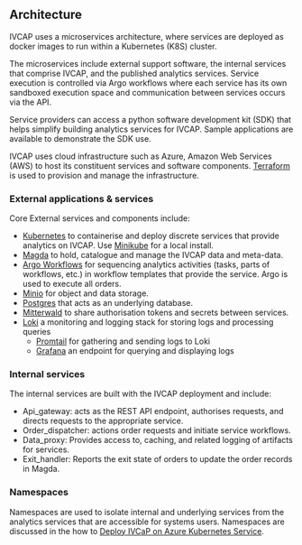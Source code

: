 ## Architecture

IVCAP uses a microservices architecture, where services are deployed as docker images to run within a Kubernetes (K8S) cluster.

The microservices include external support software, the internal services that comprise IVCAP, and the published analytics services.
Service execution is controlled via Argo workflows where each service has its own sandboxed execution space and communication between services occurs via the API.

Service providers can access a python software development kit (SDK) that helps simplify building analytics services for IVCAP.  Sample applications are available to demonstrate the SDK use.

IVCAP uses cloud infrastructure such as Azure, Amazon Web Services (AWS) to host its constituent services and software components.
[Terraform](https://www.terraform.io/) is used to provision and manage the infrastructure.

### External applications & services

Core External services and components include:
* [Kubernetes](https://kubernetes.io/) to containerise and deploy discrete services that provide analytics on IVCAP.  Use [Minikube](https://minikube.sigs.k8s.io/docs/start/) for a local install.
* [Magda](https://magda.io/) to hold, catalogue and manage the IVCAP data and meta-data.
* [Argo Workflows](https://argoproj.github.io/argo-workflows/) for sequencing analytics activities (tasks, parts of workflows, etc.) in workflow templates that provide the service.  Argo is used to execute all orders.
* [Minio](https://min.io/) for object and data storage.
* [Postgres](https://www.postgresql.org/) that acts as an underlying database.
* [Mitterwald](https://helm.mittwald.de) to share authorisation tokens and secrets between services.
* [Loki](https://github.com/grafana/loki) a monitoring and logging stack for storing logs and processing queries
  * [Promtail](https://github.com/jafernandez73/grafana-loki/blob/master/docs/promtail-setup.md) for gathering and sending logs to Loki
  * [Grafana](https://grafana.com/docs/loki/latest/api/) an endpoint for querying and displaying logs

### Internal services

The internal services are built with the IVCAP deployment and include:
* Api_gateway: acts as the REST API endpoint, authorises requests, and directs requests to the appropriate service.
* Order_dispatcher: actions order requests and initiate service workflows.
* Data_proxy: Provides access to, caching, and related logging of artifacts for services.
* Exit_handler: Reports the exit state of orders to update the order records in Magda.

### Namespaces

Namespaces are used to isolate internal and underlying services from the analytics services that are accessible for systems users.
Namespaces are discussed in the how to [Deploy IVCaP on Azure Kubernetes Service](https://github.com/ivcap-works/ivcap-core/blob/develop/deploy/aks/README.md).
